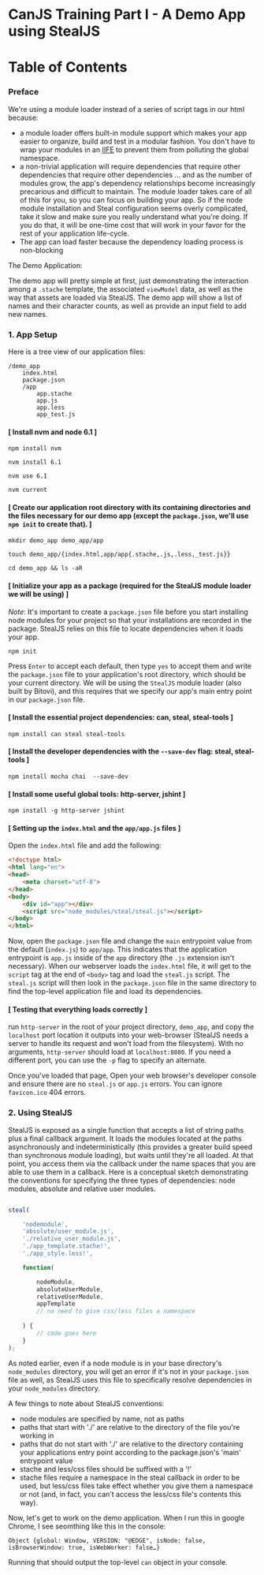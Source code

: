 # CanJS Training Part I - A Demo App using StealJS

# Table of Contents

### Preface

We're using a module loader instead of a series of script tags in our html because:

- a module loader offers built-in module support which makes your app easier to organize, build and test in a modular fashion.  You don't have to wrap your modules in an [IIFE](https://en.wikipedia.org/wiki/Immediately-invoked_function_expression) to prevent them from polluting the global namespace. 
- a non-trivial application will require dependencies that require other dependencies that require other dependencies ... and as the number of modules grow, the app's dependency relationships become increasingly precarious and difficult to maintain. The module loader takes care of all of this for you, so you can focus on building your app. So if the node module installation and Steal configuration seems overly complicated, take it slow and make sure you really understand what you're doing.  If you do that, it will be one-time cost that will work in your favor for the rest of your application life-cycle. 
- The app can load faster because the dependency loading process is non-blocking 

The Demo Application:

The demo app will pretty simple at first, just demonstrating the interaction among a `.stache` template, the associated `viewModel` data, as well as the way that assets are loaded via StealJS. The demo app will show a list of names and their character counts, as well as provide an input field to add new names. 

### 1. App Setup 

Here is a tree view of our application files:

````
/demo_app
    index.html
    package.json
    /app
        app.stache
        app.js
        app.less
        app_test.js
````

#### [ Install nvm and node 6.1 ]

`npm install nvm`

`nvm install 6.1`

`nvm use 6.1`

`nvm current`

#### [ Create our application root directory with its containing directories and the files necessary for our demo app (except the `package.json`, we'll use `npm init` to create that). ]

`mkdir demo_app demo_app/app`

`touch demo_app/{index.html,app/app{.stache,.js,.less,_test.js}}`

`cd demo_app && ls -aR`

#### [ Initialize your app as a package (required for the StealJS module loader we will be using) ] 

*Note*: It's important to create a `package.json` file before you start installing node modules for your project so that your installations are recorded in the package. StealJS relies on this file to locate dependencies when it loads your app.    

`npm init`

Press `Enter` to accept each default, then type `yes` to accept them and write the `package.json` file to your application's root directory, which should be your current directory. We will be using the `StealJS` module loader (also built by Bitovi), and this requires that we specify our app's main entry point in our `package.json` file.

#### [ Install the essential project dependencies: can, steal, steal-tools ]

`npm install can steal steal-tools`

#### [ Install the developer dependencies with the `--save-dev` flag: steal, steal-tools ]

`npm install mocha chai  --save-dev`

#### [ Install some useful global tools: http-server, jshint ]  

`npm install -g http-server jshint`

#### [ Setting up the `index.html` and the `app/app.js` files ]

Open the `index.html` file and add the following:

````html
<!doctype html>
<html lang="en">
<head>
    <meta charset="utf-8">
</head>
<body>
    <div id="app"></div>
    <script src="node_modules/steal/steal.js"></script>
</body>
</html>
````

Now, open the `package.json` file and change the `main` entrypoint value from the default (`index.js`) to `app/app`. This indicates that the application entrypoint is `app.js` inside of the `app` directory (the `.js` extension isn't necessary). When our webserver loads the `index.html` file, it will get to the `script` tag at the end of `<body>` tag and load the `steal.js` script.  The `steal.js` script will then look in the `package.json` file in the same directory to find the top-level application file and load its dependencies.

#### [ Testing that everything loads correctly ]

run `http-server` in the root of your project directory, `demo_app`, and copy the `localhost` port location it outputs into your web-browser (StealJS needs a server to handle its request and won't load from the filesystem).  With no arguments, `http-server` should load at `localhost:8080`. If you need a different port, you can use the `-p` flag to specify an alternate.

Once you've loaded that page, Open your web browser's developer console and ensure there are no `steal.js` or `app.js` errors. You can ignore `favicon.ico` 404 errors.

### 2. Using StealJS 

StealJS is exposed as a single function that accepts a list of string paths plus a final callback argument. It loads the modules located at the paths asynchronously and indeterministically (this provides a greater build speed than synchronous module loading), but waits until they're all loaded.  At that point, you access them via the callback under the name spaces that you are able to  use them in a callback.  Here is a conceptual sketch demonstrating the conventions for specifying the three types of dependencies: node modules, absolute and relative user modules.

````javascript

steal(

    'nodemodule',
    'absolute/user_module.js',
    './relative_user_module.js',
    './app_template.stache!',
    './app_style.less!',

    function(

        nodeModule,
        absoluteUserModule,
        relativeUserModule,
        appTemplate
        // no need to give css/less files a namespace  
        
    ) {
        // code goes here
    }
);

````

As noted earlier, even if a node module is in your base directory's `node_modules` directory, you will get an error if it's not in your `package.json` file as well, as StealJS uses this file to specifically resolve dependencies in your `node_modules` directory.

A few things to note about StealJS conventions:

+ node modules are specified by name, not as paths 
+ paths that start with './' are relative to the directory of the file you're working in
+ paths that do not start with './' are relative to the directory containing your applications entry point according to the package.json's 'main' entrypoint value
+ stache and less/css files should be suffixed with a '!'
+ stache files require a namespace in the steal callback in order to be used, but less/css files take effect whether you give them a namespace or not (and, in fact, you can't access the less/css file's contents this way).

Now, let's get to work on the demo application.
When I run this in google Chrome, I see seomthing like this in the console:

````
Object {global: Window, VERSION: "@EDGE", isNode: false, isBrowserWindow: true, isWebWorker: false…}  
````

Running that should output the top-level `can` object in your console.
